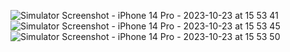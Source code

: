![Simulator Screenshot - iPhone 14 Pro - 2023-10-23 at 15 53 41](https://github.com/dimassdoubles/bk-sk-todolist/assets/76572359/30ebf855-c2b1-4758-8fef-c61bc15ca5bf)
![Simulator Screenshot - iPhone 14 Pro - 2023-10-23 at 15 53 45](https://github.com/dimassdoubles/bk-sk-todolist/assets/76572359/54a9cdbb-5fec-42ea-ab9d-7e5799e71424)
![Simulator Screenshot - iPhone 14 Pro - 2023-10-23 at 15 53 50](https://github.com/dimassdoubles/bk-sk-todolist/assets/76572359/fcd40ba7-6a9f-44aa-a560-721909d1fe13)
